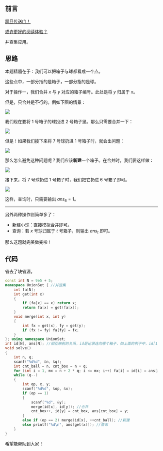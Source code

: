 ## 前言

[题目传送门！](https://www.luogu.com.cn/problem/AT_abc279_f)

[或许更好的阅读体验？](https://www.cnblogs.com/liangbowen/p/16929056.html)

并查集应用。

## 思路

本题精髓在于：我们可以把箱子与球都看成一个点。

这些点中，一部分指的是箱子，一部分指的是球。

对于操作一，我们合并 $x$ 与 $y$ 对应的箱子编号。此处是将 $y$ 归属于 $x$。

但是，只合并是不行的。例如下图的情景：

![](https://cdn.luogu.com.cn/upload/image_hosting/lcoxdw46.png)

我们现在要将 $1$ 号箱子的球投进 $2$ 号箱子里。那么只需要合并一下：

![](https://cdn.luogu.com.cn/upload/image_hosting/0dd5gt1u.png)

但是！如果我们接下来将 $7$ 号球扔进 $1$ 号箱子时，就会出问题：

![](https://cdn.luogu.com.cn/upload/image_hosting/hx8nwdg3.png)

那么怎么避免这种问题呢？我们应该**新建**一个箱子。在合并时，我们要这样做：

![](https://cdn.luogu.com.cn/upload/image_hosting/tbjapd3i.png)

接下来，将 $7$ 号球扔进 $1$ 号箱子时，我们把它扔进 $6$ 号箱子即可。

![](https://cdn.luogu.com.cn/upload/image_hosting/iily6pzw.png)

这样，查询时，只需要输出 $ans_6 = 1$。

---

另外两种操作则简单多了：

+ 新建小球：直接模拟合并即可。
+ 查询：若 $x$ 号球归属于 $t$ 号箱子，则输出 $ans_t$ 即可。

那么这题就完美做完啦！

## 代码

省去了缺省源。

```cpp
const int N = 9e5 + 5;
namespace UnionSet { //并查集
	int fa[N];
	int get(int x)
	{
		if (fa[x] == x) return x;
		return fa[x] = get(fa[x]);
	}
	void merge(int x, int y)
	{
		int fx = get(x), fy = get(y);
		if (fx != fy) fa[fy] = fx;
	}
}; using namespace UnionSet;
int id[N], ans[N]; //相互映射的关系，id是记录连向哪个箱子，如上面的例子中，id[1]=6
void solve()
{
	int n, q;
	scanf("%d%d", &n, &q);
	int cnt_ball = n, cnt_box = n + q;
	for (int i = 1, mx = n + 2 * q; i <= mx; i++) fa[i] = id[i] = ans[i] = i; //最多会存在 n+2*q 个点
	while (q--)
	{
		int op, x, y;
		scanf("%d%d", &op, &x);
		if (op == 1)
		{
			scanf("%d", &y);
			merge(id[x], id[y]); //合并
			cnt_box++, id[y] = cnt_box, ans[cnt_box] = y;
		}
		else if (op == 2) merge(id[x], ++cnt_ball); //新建
		else printf("%d\n", ans[get(x)]); //查询
	}
}
```

希望能帮助到大家！